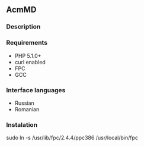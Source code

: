 ##  AcmMD

### Description

### Requirements
- PHP 5.1.0+
- curl enabled
- FPC
- GCC

### Interface languages
- Russian
- Romanian

### Instalation
sudo ln -s /usr/lib/fpc/2.4.4/ppc386 /usr/local/bin/fpc